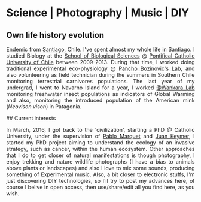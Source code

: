 # Science | Photography | Music | DIY  

## Own life history evolution
<p style="text-align:justify;">
Endemic from <a href= "https://www.youtube.com/watch?v=NcyXbcsTLtU">Santiago</a>, Chile. I've spent almost my whole life in Santiago. I studied Biology at the <a href = "http://biologia.uc.cl/es/">School of  Biological Sciences</a> @ <a href= "http://www.uc.cl/"> Pontifical Catholic University of Chile</a> between 2009-2013. During that time, I worked doing traditional experimental eco-physiology @ <a href ="http://labecofisiouc.wixsite.com/ecofisio"> Pancho Bozinovic's Lab</a>, and also volunteering as field technician during the summers in Southern Chile monitoring terrestrial carnivores populations. The last year of my undergrad, I went to Navarno Island for a year, I worked <a href = "http://www.labwankara.com/">@Wankara Lab</a> monitoring freshwater insect populations as indicators of Global Warming and also, monitoring the introduced population of the American mink (<i>Neovison vison</i>) in Patagonia. 
</p>
## Current interests
<p style="text-align:justify;">
In March, 2016, I got back to the 'civilization', starting a PhD @ Catholic University, under the supervision of <a href = "http://biologia.uc.cl/es/cuerpo-academico/profesor/45"> Pablo Marquet<a> and <a href = "http://biologia.uc.cl/es/cuerpo-academico/profesor/40">Juan Keymer</a>, I started my PhD project aiming to understand the ecology of an invasive strategy, such as cancer, within the human ecosystem.
  Other approaches that I do to get closer of natural manifestations is though photography, I enjoy trekking and nature wildlife photographs (I have a bias to animals above plants or landscapes) and also I love to mix some sounds, producing something of Experimental music.
  Also, a bit closer to electronic stuffs, I'm just discovering DIY technologies, so I'll try to post my advances here, of course I belive in open access, then use/share/edit all you find here, as you wish.
</p>
